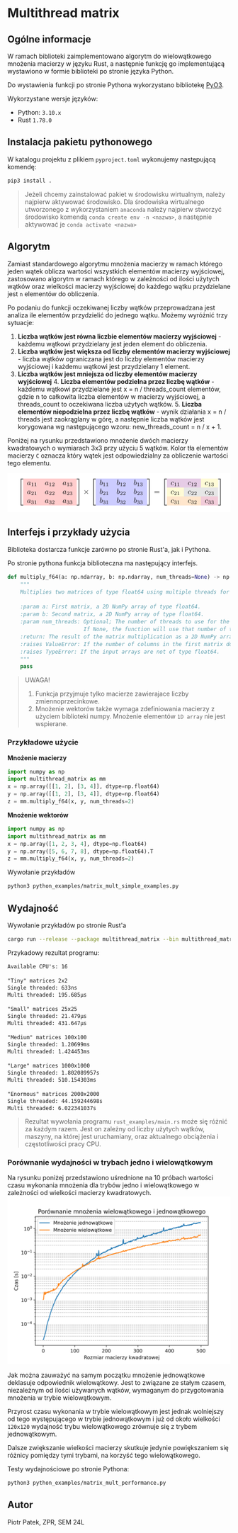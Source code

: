 # Multithread matrix

## Ogólne informacje
W ramach biblioteki zaimplementowano algorytm do wielowątkowego mnożenia macierzy w języku Rust, a następnie funkcję go implementującą wystawiono w formie biblioteki po stronie języka Python.

Do wystawienia funkcji po stronie Pythona wykorzystano bibliotekę [PyO3](https://pyo3.rs/v0.21.2/).

Wykorzystane wersje języków:
- Python: `3.10.x`
- Rust `1.78.0`

## Instalacja pakietu pythonowego
W katalogu projektu z plikiem `pyproject.toml` wykonujemy następującą komendę:
```bash
pip3 install .
```
> Jeżeli chcemy zainstalować pakiet w środowisku wirtualnym, należy najpierw aktywować środowisko. Dla środowiska wirtualnego utworzonego z wykorzystaniem `anaconda` należy najpierw stworzyć środowisko komendą `conda create env -n <nazwa>`, a następnie aktywować je `conda activate <nazwa>`

## Algorytm
Zamiast standardowego algorytmu mnożenia macierzy w ramach którego jeden wątek oblicza wartości wszystkich elementów macierzy wyjściowej, zastosowano algorytm w ramach którego w zależności od ilości użytych wątków oraz wielkości macierzy wyjściowej do każdego wątku przydzielane jest `n` elementów do obliczenia.

Po podaniu do funkcji oczekiwanej liczby wątków przeprowadzana jest analiza ile elementów przydzielić do jednego wątku. Możemy wyróżnić trzy sytuacje:
1. **Liczba wątków jest równa liczbie elementów macierzy wyjściowej** - każdemu wątkowi przydzielany jest jeden element do obliczenia. 
2. **Liczba wątków jest większa od liczby elementów macierzy wyjściowej** - liczba wątków ograniczana jest do liczby elementów macierzy wyjściowej i każdemu wątkowi jest przydzielany 1 element.
3. **Liczba wątków jest mniejsza od liczby elementów macierzy wyjściowej** 
   4. **Liczba elementów podzielna przez liczbę wątków** - każdemu wątkowi przydzielane jest x = n / threads_count elementów, gdzie n to całkowita liczba elementów w macierzy wyjściowej, a threads_count to oczekiwana liczba użytych wątków. 
   5. **Liczba elementów niepodzielna przez liczbę wątków** - wynik działania  x = n / threads jest zaokrąglany w górę, a następnie liczba wątków jest korygowana wg następującego wzoru: new_threads_count = n / x + 1.
   
Poniżej na rysunku przedstawiono mnożenie dwóch macierzy kwadratowych o wymiarach 3x3 przy użyciu 5 wątków. Kolor tła elementów macierzy `C` oznacza który wątek jest odpowiedzialny za obliczenie wartości tego elementu.

![visualization](doc/multiplication_vis.png)
## Interfejs i przykłady użycia
Biblioteka dostarcza funkcje zarówno po stronie Rust'a, jak i Pythona.

Po stronie pythona funkcja biblioteczna ma następujący interfejs.
```python
def multiply_f64(a: np.ndarray, b: np.ndarray, num_threads=None) -> np.ndarray:
    """
    Multiplies two matrices of type float64 using multiple threads for parallel computation.

    :param a: First matrix, a 2D NumPy array of type float64.
    :param b: Second matrix, a 2D NumPy array of type float64.
    :param num_threads: Optional; The number of threads to use for the computation.
                        If None, the function will use that number of threads provided by the hardware CPU.
    :return: The result of the matrix multiplication as a 2D NumPy array of type float64.
    :raises ValueError: If the number of columns in the first matrix does not match the number of rows in the second matrix.
    :raises TypeError: If the input arrays are not of type float64.
    """
    pass
```
> UWAGA!
> 
> 1. Funkcja przyjmuje tylko macierze zawierajace liczby zmiennoprzecinkowe.
> 2. Mnożenie wektorów także wymaga zdefiniowania macierzy z użyciem biblioteki numpy. Mnożenie elementów `1D array` nie jest wspierane.

### Przykładowe użycie

**Mnożenie macierzy**
```python
import numpy as np
import multithread_matrix as mm
x = np.array([[1, 2], [3, 4]], dtype=np.float64)
y = np.array([[1, 2], [3, 4]], dtype=np.float64)
z = mm.multiply_f64(x, y, num_threads=2)
```

**Mnożenie wektorów**
```python
import numpy as np
import multithread_matrix as mm
x = np.array([1, 2, 3, 4], dtype=np.float64)
y = np.array([5, 6, 7, 8], dtype=np.float64).T
z = mm.multiply_f64(x, y, num_threads=2)
```

Wywołanie przykładów
```bash
python3 python_examples/matrix_mult_simple_examples.py
```

## Wydajność
Wywołanie przykładów po stronie Rust'a
```bash
cargo run --release --package multithread_matrix --bin multithread_matrix_bin
```

Przykadowy rezultat programu:
```text
Available CPU's: 16

"Tiny" matrices 2x2
Single threaded: 633ns
Multi threaded: 195.685µs

"Small" matrices 25x25
Single threaded: 21.479µs
Multi threaded: 431.647µs

"Medium" matrices 100x100
Single threaded: 1.20699ms
Multi threaded: 1.424453ms

"Large" matrices 1000x1000
Single threaded: 1.802089957s
Multi threaded: 510.154303ms

"Enormous" matrices 2000x2000
Single threaded: 44.159244698s
Multi threaded: 6.022341037s
```
> Rezultat wywołania programu `rust_examples/main.rs` może się różnić za każdym razem. Jest on zależny od liczby użytych wątków, maszyny, na której jest uruchamiany, oraz aktualnego obciążenia i częstotliwości pracy CPU.

### Porównanie wydajności w trybach jedno i wielowątkowym
Na rysunku poniżej przedstawiono uśrednione na 10 próbach wartości czasu wykonania mnożenia dla trybów jedno i wielowątkowego w zależności od wielkości macierzy kwadratowych.
![comparison](doc/multiplication_performance_log.png)

Jak można zauważyć na samym początku mnożenie jednowątkowe deklasuje odpowiednik wielowątkowy. Jest to związane ze stałym czasem, niezależnym od ilości używanych wątków, wymaganym do przygotowania mnożenia w trybie wielowątkowym.

Przyrost czasu wykonania w trybie wielowątkowym jest jednak wolniejszy od tego występującego w trybie jednowątkowym i już od około wielkości `120x120` wydajność trybu wielowątkowego zrównuje się z trybem jednowątkowym.

Dalsze zwiększanie wielkości macierzy skutkuje jedynie powiększaniem się różnicy pomiędzy tymi trybami, na korzyść tego wielowątkowego.

Testy wydajnościowe po stronie Pythona:
```bash
python3 python_examples/matrix_mult_performance.py
```
## Autor 
Piotr Patek, ZPR, SEM 24L